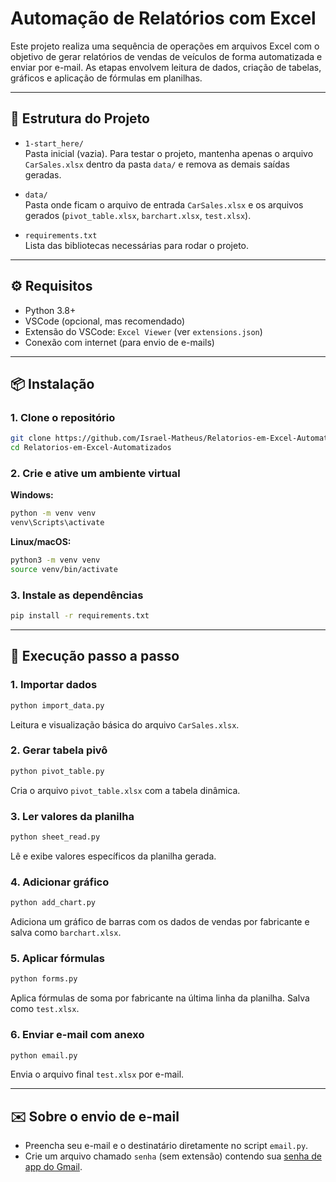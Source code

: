 # Automação de Relatórios com Excel

Este projeto realiza uma sequência de operações em arquivos Excel com o objetivo de gerar relatórios de vendas de veículos de forma automatizada e enviar por e-mail. As etapas envolvem leitura de dados, criação de tabelas, gráficos e aplicação de fórmulas em planilhas.

---

## 📁 Estrutura do Projeto

- `1-start_here/`  
  Pasta inicial (vazia). Para testar o projeto, mantenha apenas o arquivo `CarSales.xlsx` dentro da pasta `data/` e remova as demais saídas geradas.

- `data/`  
  Pasta onde ficam o arquivo de entrada `CarSales.xlsx` e os arquivos gerados (`pivot_table.xlsx`, `barchart.xlsx`, `test.xlsx`).

- `requirements.txt`  
  Lista das bibliotecas necessárias para rodar o projeto.

---

## ⚙️ Requisitos

- Python 3.8+
- VSCode (opcional, mas recomendado)
- Extensão do VSCode: `Excel Viewer` (ver `extensions.json`)
- Conexão com internet (para envio de e-mails)

---

## 📦 Instalação

### 1. Clone o repositório

```bash
git clone https://github.com/Israel-Matheus/Relatorios-em-Excel-Automatizados
cd Relatorios-em-Excel-Automatizados
```

### 2. Crie e ative um ambiente virtual

**Windows:**

```bash
python -m venv venv
venv\Scripts\activate
```

**Linux/macOS:**

```bash
python3 -m venv venv
source venv/bin/activate
```

### 3. Instale as dependências

```bash
pip install -r requirements.txt
```

---

## 🚀 Execução passo a passo

### 1. Importar dados

```bash
python import_data.py
```

Leitura e visualização básica do arquivo `CarSales.xlsx`.

### 2. Gerar tabela pivô

```bash
python pivot_table.py
```

Cria o arquivo `pivot_table.xlsx` com a tabela dinâmica.

### 3. Ler valores da planilha

```bash
python sheet_read.py
```

Lê e exibe valores específicos da planilha gerada.

### 4. Adicionar gráfico

```bash
python add_chart.py
```

Adiciona um gráfico de barras com os dados de vendas por fabricante e salva como `barchart.xlsx`.

### 5. Aplicar fórmulas

```bash
python forms.py
```

Aplica fórmulas de soma por fabricante na última linha da planilha. Salva como `test.xlsx`.

### 6. Enviar e-mail com anexo

```bash
python email.py
```

Envia o arquivo final `test.xlsx` por e-mail.

---

## ✉️ Sobre o envio de e-mail

- Preencha seu e-mail e o destinatário diretamente no script `email.py`.
- Crie um arquivo chamado `senha` (sem extensão) contendo sua [senha de app do Gmail](https://support.google.com/accounts/answer/185833).
